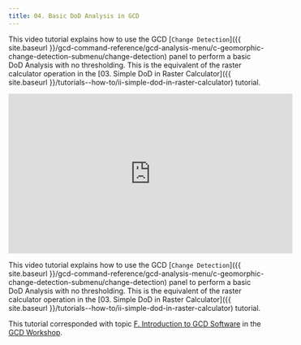 ```yaml
---
title: 04. Basic DoD Analysis in GCD
---
```


This video tutorial explains how to use the GCD [`Change Detection`]({{ site.baseurl }}/gcd-command-reference/gcd-analysis-menu/c-geomorphic-change-detection-submenu/change-detection) panel to perform a basic DoD Analysis with no thresholding. This is the equivalent of the raster calculator operation in the [03. Simple DoD in Raster Calculator]({{ site.baseurl }}/tutorials--how-to/ii-simple-dod-in-raster-calculator) tutorial.

<iframe width="560" height="315" src="https://www.youtube.com/embed/Nr9lezpDzBQ" frameborder="0" gesture="media" allow="encrypted-media" allowfullscreen></iframe>

This video tutorial explains how to use the GCD [`Change Detection`]({{ site.baseurl }}/gcd-command-reference/gcd-analysis-menu/c-geomorphic-change-detection-submenu/change-detection) panel to perform a basic DoD Analysis with no thresholding. This is the equivalent of the raster calculator operation in the [03. Simple DoD in Raster Calculator]({{ site.baseurl }}/tutorials--how-to/ii-simple-dod-in-raster-calculator) tutorial.


This tutorial corresponded with topic [F. Introduction to GCD Software](http://gcdworkshop.joewheaton.org/workshop-topics/1-Principles/f-introduction-to-gcd-software) in the [GCD Workshop](http://gcdworkshop.joewheaton.org/).

